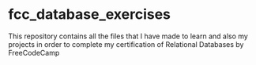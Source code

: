 # fcc_database_exercises
This repository contains all the files that I have made to learn and also my projects in order to complete my certification of Relational Databases by FreeCodeCamp
